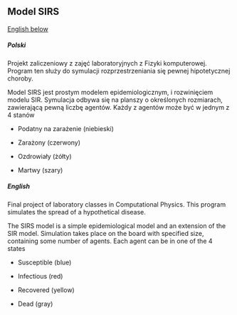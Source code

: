 ## Model SIRS

[English below](#English)

##### Polski

Projekt zaliczeniowy z zajęć laboratoryjnych z Fizyki komputerowej.
Program ten służy do symulacji rozprzestrzeniania się pewnej hipotetycznej choroby.


Model SIRS jest prostym modelem epidemiologicznym, i rozwinięciem modelu SIR.
Symulacja odbywa się na planszy o określonych rozmiarach, zawierającą pewną liczbę agentów. Każdy z agentów może być w jednym z 4 stanów

- Podatny na zarażenie (niebieski)

- Zarażony (czerwony)

- Ozdrowiały (żółty)

- Martwy (szary)





##### English

Final project of laboratory classes in Computational Physics.
This program simulates the spread of a hypothetical disease.

The SIRS model is a simple epidemiological model and an extension of the SIR model.
Simulation takes place on the board with specified size, containing some number of agents. Each agent can be in one of the 4 states

- Susceptible (blue)

- Infectious (red)

- Recovered (yellow)

- Dead (gray)
